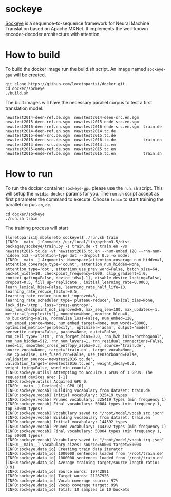 # sockeye
[Sockeye](https://github.com/awslabs/sockeye) is a sequence-to-sequence framework for Neural Machine Translation based on Apache MXNet. It implements the well-known encoder-decoder architecture with attention.

# How to build
To build the docker image run the build.sh script. An image named `sockeye-gpu` will be created.

```
git clone https://github.com/loretoparisi/docker.git
cd docker/sockeye
./build.sh
```

The built images will have the necessary parallel corpus to test a first translation model:

```
newstest2014-deen-ref.de.sgm  newstest2014-deen-src.en.sgm  newstest2015-deen-ref.en.sgm  newstest2015-ende-src.en.sgm  newstest2016-deen-ref.en.sgm  newstest2016-ende-src.en.sgm  train.de
newstest2014-deen-ref.en.sgm  newstest2014.tc.de            newstest2015-deen-src.de.sgm  newstest2015.tc.de            newstest2016-deen-src.de.sgm  newstest2016.tc.de            train.en
newstest2014-deen-src.de.sgm  newstest2014.tc.en            newstest2015-ende-ref.de.sgm  newstest2015.tc.en            newstest2016-ende-ref.de.sgm  newstest2016.tc.en            train.sh
```

# How to run
To run the docker container `sockeye-gpu` please use the `run.sh` script. This will setup the `nvidia-docker` params for you.
The `run.sh` script accept as first parameter the command to execute. Choose `train` to start training the parallel corpus `en`, `de`.
```
cd docker/sockeye
./run.sh train
```

The training process will start

```
[loretoparisi@:mbploreto sockeye]$ ./run.sh train
[INFO:__main__] Command: /usr/local/lib/python3.5/dist-packages/sockeye/train.py -s train.de -t train.en -vs newstest2016.tc.de -vt newstest2016.tc.en --num-embed 128 --rnn-num-hidden 512 --attention-type dot --dropout 0.5 -o model
[INFO:__main__] Arguments: Namespace(attention_coverage_num_hidden=1, attention_coverage_type='count', attention_num_hidden=None, attention_type='dot', attention_use_prev_word=False, batch_size=64, bucket_width=10, checkpoint_frequency=1000, clip_gradient=1.0, context_gating=False, device_ids=[-1], disable_device_locking=False, dropout=0.5, fill_up='replicate', initial_learning_rate=0.0003, learn_lexical_bias=False, learning_rate_half_life=10, learning_rate_reduce_factor=0.5, learning_rate_reduce_num_not_improved=3, learning_rate_scheduler_type='plateau-reduce', lexical_bias=None, lock_dir='/tmp', loss='cross-entropy', max_num_checkpoint_not_improved=8, max_seq_len=100, max_updates=-1, metrics=['perplexity'], momentum=None, monitor_bleu=0, no_bucketing=False, normalize_loss=False, num_embed=128, num_embed_source=None, num_embed_target=None, num_words=50000, optimized_metric='perplexity', optimizer='adam', output='model', overwrite_output=False, params=None, quiet=False, rnn_cell_type='lstm', rnn_forget_bias=0.0, rnn_h2h_init='orthogonal', rnn_num_hidden=512, rnn_num_layers=1, rnn_residual_connections=False, seed=13, smoothed_cross_entropy_alpha=0.3, source='train.de', source_vocab=None, target='train.en', target_vocab=None, use_cpu=False, use_fused_rnn=False, use_tensorboard=False, validation_source='newstest2016.tc.de', validation_target='newstest2016.tc.en', weight_decay=0.0, weight_tying=False, word_min_count=1)
[INFO:sockeye.utils] Attempting to acquire 1 GPUs of 1 GPUs. The requested devices are: [-1]
[INFO:sockeye.utils] Acquired GPU 0.
[INFO:__main__] Device(s): GPU [0]
[INFO:sockeye.vocab] Building vocabulary from dataset: train.de
[INFO:sockeye.vocab] Initial vocabulary: 325419 types
[INFO:sockeye.vocab] Pruned vocabulary: 325419 types (min frequency 1)
[INFO:sockeye.vocab] Final vocabulary: 50004 types (min frequency 1, top 50000 types)
[INFO:sockeye.vocab] Vocabulary saved to "/root/model/vocab.src.json"
[INFO:sockeye.vocab] Building vocabulary from dataset: train.en
[INFO:sockeye.vocab] Initial vocabulary: 144392 types
[INFO:sockeye.vocab] Pruned vocabulary: 144392 types (min frequency 1)
[INFO:sockeye.vocab] Final vocabulary: 50004 types (min frequency 1, top 50000 types)
[INFO:sockeye.vocab] Vocabulary saved to "/root/model/vocab.trg.json"
[INFO:__main__] Vocabulary sizes: source=50004 target=50004
[INFO:sockeye.data_io] Creating train data iterator
[INFO:sockeye.data_io] 1000000 sentences loaded from '/root/train.de'
[INFO:sockeye.data_io] 1000000 sentences loaded from '/root/train.en'
[INFO:sockeye.data_io] Average training target/source length ratio: 0.91
[INFO:sockeye.data_io] Source words: 19742891
[INFO:sockeye.data_io] Target words: 21267926
[INFO:sockeye.data_io] Vocab coverage source: 97%
[INFO:sockeye.data_io] Vocab coverage target: 99%
[INFO:sockeye.data_io] Total: 10 samples in 10 buckets
```

